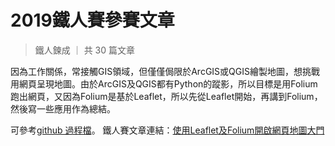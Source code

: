 # 2019鐵人賽參賽文章

> 鐵人鍊成 ｜ 共 30 篇文章

因為工作關係，常接觸GIS領域，但僅僅侷限於ArcGIS或QGIS繪製地圖，想挑戰用網頁呈現地圖。由於ArcGIS及QGIS都有Python的蹤影，所以目標是用Folium跑出網頁，又因為Folium是基於Leaflet，所以先從Leaflet開始，再講到Folium，然後寫一些應用作為總結。

可參考[github 過程檔](https://github.com/HanInfinity/iron2019_FoliumAndLeaflet)。
鐵人賽文章連結：[使用Leaflet及Folium開啟網頁地圖大門](https://ithelp.ithome.com.tw/users/20112552/ironman/2074)